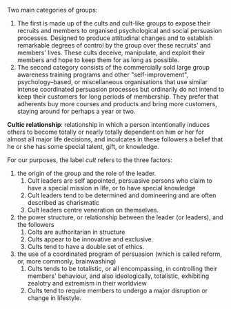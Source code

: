 
Two main categories of groups: 

1. The first is made up of the cults and cult-like groups to expose their recruits and members to organised psychological and social persuasion processes. Designed to produce attitudinal changes and to establish remarkable degrees of control by the group over these recruits' and members' lives. These cults deceive, manipulate, and exploit their members and hope to keep them for as long as possible.
2. The second category consists of the commercially sold large group awareness training programs and other "self-improvement", psychology–based, or miscellaneous organisations that use similar intense coordinated persuasion processes but ordinarily do not intend to keep their customers for long periods of membership. They prefer that adherents buy more courses and products and bring more customers, staying around for perhaps a year or two.

**Cultic relationship**: relationship in which a person intentionally induces others to become totally or nearly totally dependent on him or her for almost all major life decisions, and inculcates in these followers a belief that he or she has some special talent, gift, or knowledge.

For our purposes, the label *cult* refers to the three factors: 

1. the origin of the group and the role of the leader.
	1. Cult leaders are self appointed, persuasive persons who claim to have a special mission in life, or to have special knowledge
	2. Cult leaders tend to be determined and domineering and are often described as charismatic
	3. Cult leaders centre veneration on themselves.
2. the power structure, or relationship between the leader (or leaders), and the followers
	1. Colts are authoritarian in structure
	2. Cults appear to be innovative and exclusive.
	3. Cults tend to have a double set of ethics.
3. the use of a coordinated program of persuasion (which is called reform, or, more commonly, brainwashing)
	1. Cults tends to be totalistic, or all encompassing, in controlling their members' behaviour, and also ideologically, totalistic, exhibiting zealotry and extremism in their worldview
	2. Cults tend to require members to undergo a major disruption or change in lifestyle.
